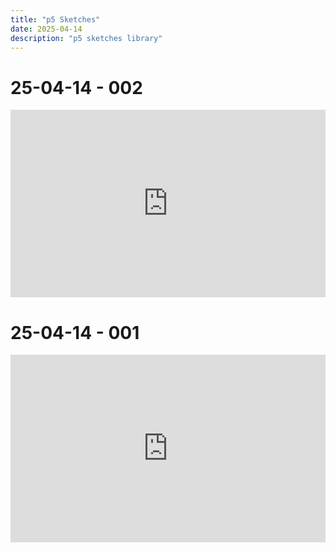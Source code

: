 ```yaml
---
title: "p5 Sketches"
date: 2025-04-14
description: "p5 sketches library"
---
```


# 25-04-14 - 002
<iframe height="300" style="width: 100%;" scrolling="no" title="P5 -  25-04-14 - 002" src="https://codepen.io/levoxtrip/embed/pvvzbra?default-tab=js" frameborder="no" loading="lazy" allowtransparency="true" allowfullscreen="true">
  See the Pen <a href="https://codepen.io/levoxtrip/pen/pvvzbra">
  P5 -  25-04-14 - 002</a> by levoxtrip (<a href="https://codepen.io/levoxtrip">@levoxtrip</a>)
  on <a href="https://codepen.io">CodePen</a>.
</iframe>

# 25-04-14 - 001
<iframe height="300" style="width: 100%;" scrolling="no" title="Untitled" src="https://codepen.io/levoxtrip/embed/ByyBzaj?default-tab=js%2Cresult" frameborder="no" loading="lazy" allowtransparency="true" allowfullscreen="true">
  See the Pen <a href="https://codepen.io/levoxtrip/pen/ByyBzaj">
  Untitled</a> by levoxtrip (<a href="https://codepen.io/levoxtrip">@levoxtrip</a>)
  on <a href="https://codepen.io">CodePen</a>.
</iframe>